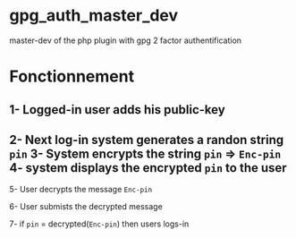 gpg_auth_master_dev
===================

master-dev of the php plugin with gpg 2 factor authentification

<h1>Fonctionnement</h1>

1- Logged-in user adds his public-key
--
2- Next log-in system generates a randon string `pin`
3- System encrypts the string `pin` => `Enc-pin`
4- system displays the encrypted `pin` to the user 
----

5- User decrypts the message `Enc-pin`

6- User submists the decrypted message 

7- if `pin` = decrypted(`Enc-pin`) then users logs-in